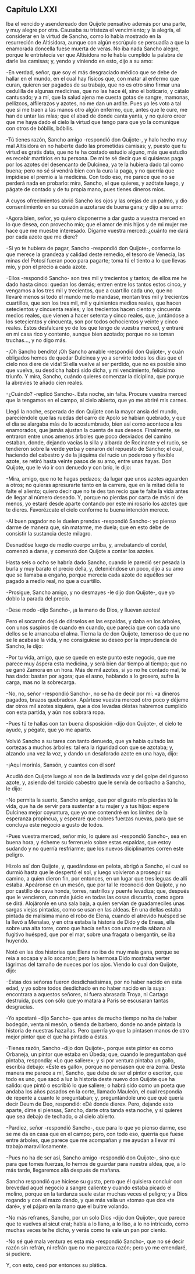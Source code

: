 Capítulo LXXI
-------------

Iba el vencido y asendereado don Quijote pensativo además por una parte, y muy alegre por otra. Causaba su tristeza el vencimiento; y la alegría, el considerar en la virtud de Sancho, como lo había mostrado en la resurreción de Altisidora, aunque con algún escrúpulo se persuadía a que la enamorada doncella fuese muerta de veras. No iba nada Sancho alegre, porque le entristecía ver que Altisidora no le había cumplido la palabra de darle las camisas; y, yendo y viniendo en esto, dijo a su amo:

-En verdad, señor, que soy el más desgraciado médico que se debe de hallar en el mundo, en el cual hay físicos que, con matar al enfermo que curan, quieren ser pagados de su trabajo, que no es otro sino firmar una cedulilla de algunas medicinas, que no las hace él, sino el boticario, y cátalo cantusado; y a mí, que la salud ajena me cuesta gotas de sangre, mamonas, pellizcos, alfilerazos y azotes, no me dan un ardite. Pues yo les voto a tal que si me traen a las manos otro algún enfermo, que, antes que le cure, me han de untar las mías; que el abad de donde canta yanta, y no quiero creer que me haya dado el cielo la virtud que tengo para que yo la comunique con otros de bóbilis, bóbilis.

-Tú tienes razón, Sancho amigo -respondió don Quijote-, y halo hecho muy mal Altisidora en no haberte dado las prometidas camisas; y, puesto que tu virtud es gratis data, que no te ha costado estudio alguno, más que estudio es recebir martirios en tu persona. De mí te sé decir que si quisieras paga por los azotes del desencanto de Dulcinea, ya te la hubiera dado tal como buena; pero no sé si vendrá bien con la cura la paga, y no querría que impidiese el premio a la medicina. Con todo eso, me parece que no se perderá nada en probarlo: mira, Sancho, el que quieres, y azótate luego, y págate de contado y de tu propia mano, pues tienes dineros míos.

A cuyos ofrecimientos abrió Sancho los ojos y las orejas de un palmo, y dio consentimiento en su corazón a azotarse de buena gana; y dijo a su amo:

-Agora bien, señor, yo quiero disponerme a dar gusto a vuestra merced en lo que desea, con provecho mío; que el amor de mis hijos y de mi mujer me hace que me muestre interesado. Dígame vuestra merced: ¿cuánto me dará por cada azote que me diere?

-Si yo te hubiera de pagar, Sancho -respondió don Quijote-, conforme lo que merece la grandeza y calidad deste remedio, el tesoro de Venecia, las minas del Potosí fueran poco para pagarte; toma tú el tiento a lo que llevas mío, y pon el precio a cada azote.

-Ellos -respondió Sancho- son tres mil y trecientos y tantos; de ellos me he dado hasta cinco: quedan los demás; entren entre los tantos estos cinco, y vengamos a los tres mil y trecientos, que a cuartillo cada uno, que no llevaré menos si todo el mundo me lo mandase, montan tres mil y trecientos cuartillos, que son los tres mil, mil y quinientos medios reales, que hacen setecientos y cincuenta reales; y los trecientos hacen ciento y cincuenta medios reales, que vienen a hacer setenta y cinco reales, que, juntándose a los setecientos y cincuenta, son por todos ochocientos y veinte y cinco reales. Éstos desfalcaré yo de los que tengo de vuestra merced, y entraré en mi casa rico y contento, aunque bien azotado; porque no se toman truchas..., y no digo más.

-¡Oh Sancho bendito! ¡Oh Sancho amable -respondió don Quijote-, y cuán obligados hemos de quedar Dulcinea y yo a servirte todos los días que el cielo nos diere de vida! Si ella vuelve al ser perdido, que no es posible sino que vuelva, su desdicha habrá sido dicha, y mi vencimiento, felicísimo triunfo. Y mira, Sancho, cuándo quieres comenzar la diciplina, que porque la abrevies te añado cien reales.

-¿Cuándo? -replicó Sancho-. Esta noche, sin falta. Procure vuestra merced que la tengamos en el campo, al cielo abierto, que yo me abriré mis carnes.

Llegó la noche, esperada de don Quijote con la mayor ansia del mundo, pareciéndole que las ruedas del carro de Apolo se habían quebrado, y que el día se alargaba más de lo acostumbrado, bien así como acontece a los enamorados, que jamás ajustan la cuenta de sus deseos. Finalmente, se entraron entre unos amenos árboles que poco desviados del camino estaban, donde, dejando vacías la silla y albarda de Rocinante y el rucio, se tendieron sobre la verde yerba y cenaron del repuesto de Sancho; el cual, haciendo del cabestro y de la jáquima del rucio un poderoso y flexible azote, se retiró hasta veinte pasos de su amo, entre unas hayas. Don Quijote, que le vio ir con denuedo y con brío, le dijo:

-Mira, amigo, que no te hagas pedazos; da lugar que unos azotes aguarden a otros; no quieras apresurarte tanto en la carrera, que en la mitad della te falte el aliento; quiero decir que no te des tan recio que te falte la vida antes de llegar al número deseado. Y, porque no pierdas por carta de más ni de menos, yo estaré desde aparte contando por este mi rosario los azotes que te dieres. Favorézcate el cielo conforme tu buena intención merece.

-Al buen pagador no le duelen prendas -respondió Sancho-: yo pienso darme de manera que, sin matarme, me duela; que en esto debe de consistir la sustancia deste milagro.

Desnudóse luego de medio cuerpo arriba, y, arrebatando el cordel, comenzó a darse, y comenzó don Quijote a contar los azotes.

Hasta seis o ocho se habría dado Sancho, cuando le pareció ser pesada la burla y muy barato el precio della, y, deteniéndose un poco, dijo a su amo que se llamaba a engaño, porque merecía cada azote de aquéllos ser pagado a medio real, no que a cuartillo.

-Prosigue, Sancho amigo, y no desmayes -le dijo don Quijote-, que yo doblo la parada del precio.

-Dese modo -dijo Sancho-, ¡a la mano de Dios, y lluevan azotes!

Pero el socarrón dejó de dárselos en las espaldas, y daba en los árboles, con unos suspiros de cuando en cuando, que parecía que con cada uno dellos se le arrancaba el alma. Tierna la de don Quijote, temeroso de que no se le acabase la vida, y no consiguiese su deseo por la imprudencia de Sancho, le dijo:

-Por tu vida, amigo, que se quede en este punto este negocio, que me parece muy áspera esta medicina, y será bien dar tiempo al tiempo; que no se ganó Zamora en un hora. Más de mil azotes, si yo no he contado mal, te has dado: bastan por agora; que el asno, hablando a lo grosero, sufre la carga, mas no la sobrecarga.

-No, no, señor -respondió Sancho-, no se ha de decir por mí: «a dineros pagados, brazos quebrados». Apártese vuestra merced otro poco y déjeme dar otros mil azotes siquiera, que a dos levadas déstas habremos cumplido con esta partida, y aún nos sobrará ropa.

-Pues tú te hallas con tan buena disposición -dijo don Quijote-, el cielo te ayude, y pégate, que yo me aparto.

Volvió Sancho a su tarea con tanto denuedo, que ya había quitado las cortezas a muchos árboles: tal era la riguridad con que se azotaba; y, alzando una vez la voz, y dando un desaforado azote en una haya, dijo:

-¡Aquí morirás, Sansón, y cuantos con él son!

Acudió don Quijote luego al son de la lastimada voz y del golpe del riguroso azote, y, asiendo del torcido cabestro que le servía de corbacho a Sancho, le dijo:

-No permita la suerte, Sancho amigo, que por el gusto mío pierdas tú la vida, que ha de servir para sustentar a tu mujer y a tus hijos: espere Dulcinea mejor coyuntura, que yo me contendré en los límites de la esperanza propincua, y esperaré que cobres fuerzas nuevas, para que se concluya este negocio a gusto de todos.

-Pues vuestra merced, señor mío, lo quiere así -respondió Sancho-, sea en buena hora, y écheme su ferreruelo sobre estas espaldas, que estoy sudando y no querría resfriarme; que los nuevos diciplinantes corren este peligro.

Hízolo así don Quijote, y, quedándose en pelota, abrigó a Sancho, el cual se durmió hasta que le despertó el sol, y luego volvieron a proseguir su camino, a quien dieron fin, por entonces, en un lugar que tres leguas de allí estaba. Apeáronse en un mesón, que por tal le reconoció don Quijote, y no por castillo de cava honda, torres, rastrillos y puente levadiza; que, después que le vencieron, con más juicio en todas las cosas discurría, como agora se dirá. Alojáronle en una sala baja, a quien servían de guadameciles unas sargas viejas pintadas, como se usan en las aldeas. En una dellas estaba pintada de malísima mano el robo de Elena, cuando el atrevido huésped se la llevó a Menalao, y en otra estaba la historia de Dido y de Eneas, ella sobre una alta torre, como que hacía señas con una media sábana al fugitivo huésped, que por el mar, sobre una fragata o bergantín, se iba huyendo.

Notó en las dos historias que Elena no iba de muy mala gana, porque se reía a socapa y a lo socarrón; pero la hermosa Dido mostraba verter lágrimas del tamaño de nueces por los ojos. Viendo lo cual don Quijote, dijo:

-Estas dos señoras fueron desdichadísimas, por no haber nacido en esta edad, y yo sobre todos desdichado en no haber nacido en la suya: encontrara a aquestos señores, ni fuera abrasada Troya, ni Cartago destruida, pues con sólo que yo matara a Paris se escusaran tantas desgracias.

-Yo apostaré -dijo Sancho- que antes de mucho tiempo no ha de haber bodegón, venta ni mesón, o tienda de barbero, donde no ande pintada la historia de nuestras hazañas. Pero querría yo que la pintasen manos de otro mejor pintor que el que ha pintado a éstas.

-Tienes razón, Sancho -dijo don Quijote-, porque este pintor es como Orbaneja, un pintor que estaba en Úbeda; que, cuando le preguntaban qué pintaba, respondía: «Lo que saliere»; y si por ventura pintaba un gallo, escribía debajo: «Éste es gallo», porque no pensasen que era zorra. Desta manera me parece a mí, Sancho, que debe de ser el pintor o escritor, que todo es uno, que sacó a luz la historia deste nuevo don Quijote que ha salido: que pintó o escribió lo que saliere; o habrá sido como un poeta que andaba los años pasados en la corte, llamado Mauleón, el cual respondía de repente a cuanto le preguntaban; y, preguntándole uno que qué quería decir Deum de Deo, respondió: «Dé donde diere». Pero, dejando esto aparte, dime si piensas, Sancho, darte otra tanda esta noche, y si quieres que sea debajo de techado, o al cielo abierto.

-Pardiez, señor -respondió Sancho-, que para lo que yo pienso darme, eso se me da en casa que en el campo; pero, con todo eso, querría que fuese entre árboles, que parece que me acompañan y me ayudan a llevar mi trabajo maravillosamente.

-Pues no ha de ser así, Sancho amigo -respondió don Quijote-, sino que para que tomes fuerzas, lo hemos de guardar para nuestra aldea, que, a lo más tarde, llegaremos allá después de mañana.

Sancho respondió que hiciese su gusto, pero que él quisiera concluir con brevedad aquel negocio a sangre caliente y cuando estaba picado el molino, porque en la tardanza suele estar muchas veces el peligro; y a Dios rogando y con el mazo dando, y que más valía un «toma» que dos «te daré», y el pájaro en la mano que el buitre volando.

-No más refranes, Sancho, por un solo Dios -dijo don Quijote-, que parece que te vuelves al sicut erat; habla a lo llano, a lo liso, a lo no intricado, como muchas veces te he dicho, y verás como te vale un pan por ciento.

-No sé qué mala ventura es esta mía -respondió Sancho-, que no sé decir razón sin refrán, ni refrán que no me parezca razón; pero yo me emendaré, si pudiere.

Y, con esto, cesó por entonces su plática.
